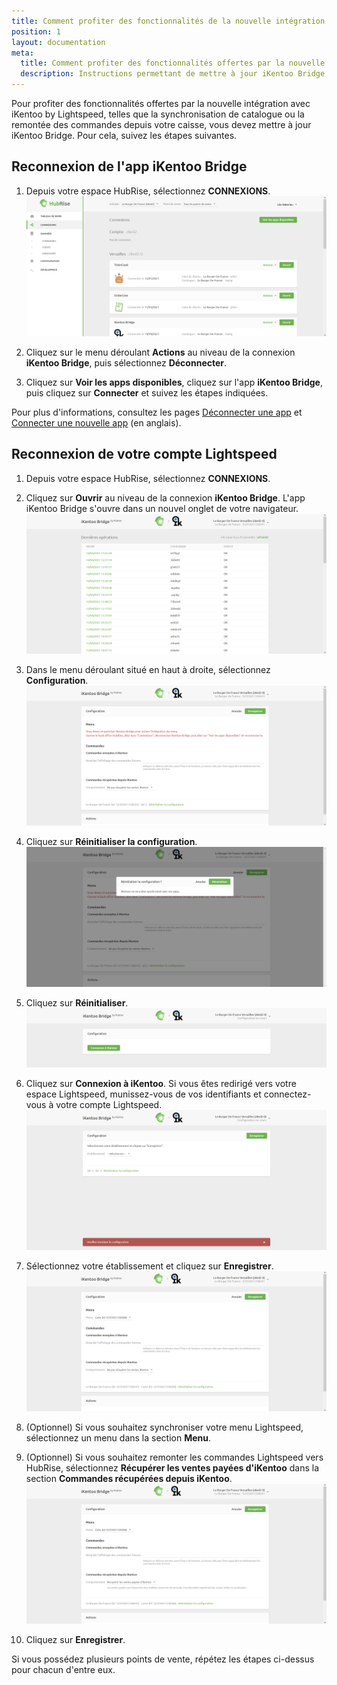 ```yaml
---
title: Comment profiter des fonctionnalités de la nouvelle intégration iKentoo by Lightspeed ?
position: 1
layout: documentation
meta:
  title: Comment profiter des fonctionnalités offertes par la nouvelle intégration avec iKentoo by Lightspeed ?
  description: Instructions permettant de mettre à jour iKentoo Bridge, afin de profiter des fonctionnalités offertes par la nouvelle intégration avec iKentoo by Lightspeed.
---
```


Pour profiter des fonctionnalités offertes par la nouvelle intégration avec iKentoo by Lightspeed, telles que la synchronisation de catalogue ou la remontée des commandes depuis votre caisse, vous devez mettre à jour iKentoo Bridge. Pour cela, suivez les étapes suivantes.

## Reconnexion de l'app iKentoo Bridge

1. Depuis votre espace HubRise, sélectionnez **CONNEXIONS**.
   ![Mettre à jour iKentoo Bridge - Page des connexions](../../images/012-fr-page-connexions.png)

1. Cliquez sur le menu déroulant **Actions** au niveau de la connexion **iKentoo Bridge**, puis sélectionnez **Déconnecter**.

1. Cliquez sur **Voir les apps disponibles**, cliquez sur l'app **iKentoo Bridge**, puis cliquez sur **Connecter** et suivez les étapes indiquées.

Pour plus d'informations, consultez les pages [Déconnecter une app](/docs/connections/#disconnect-app) et [Connecter une nouvelle app](/docs/connections/#connecting-a-new-app) (en anglais).

## Reconnexion de votre compte Lightspeed

1. Depuis votre espace HubRise, sélectionnez **CONNEXIONS**.

1. Cliquez sur **Ouvrir** au niveau de la connexion **iKentoo Bridge**. L'app iKentoo Bridge s'ouvre dans un nouvel onglet de votre navigateur.
   ![Mettre à jour iKentoo Bridge - Page des commandes](../../images/013-fr-page-commandes.png)

1. Dans le menu déroulant situé en haut à droite, sélectionnez **Configuration**.
   ![Mettre à jour iKentoo Bridge - Page de configuration](../../images/014-fr-page-configuration.png)

1. Cliquez sur **Réinitialiser la configuration**.
   ![Mettre à jour iKentoo Bridge - Confirmation de réinitialisation](../../images/015-fr-confirmation-reinitialiser.png)

1. Cliquez sur **Réinitialiser**.
   ![Mettre à jour iKentoo Bridge - Configuration réinitialisée](../../images/016-fr-configuration-reinitialisee.png)

1. Cliquez sur **Connexion à iKentoo**. Si vous êtes redirigé vers votre espace Lightspeed, munissez-vous de vos identifiants et connectez-vous à votre compte Lightspeed.
   ![Mettre à jour iKentoo Bridge - Choix de l'établissement](../../images/017-fr-choix-etablissement.png)

1. Sélectionnez votre établissement et cliquez sur **Enregistrer**.
   ![Mettre à jour iKentoo Bridge - Configuration terminée](../../images/018-fr-configuration-terminee.png)
   
1. (Optionnel) Si vous souhaitez synchroniser votre menu Lightspeed, sélectionnez un menu dans la section **Menu**. 

1. (Optionnel) Si vous souhaitez remonter les commandes Lightspeed vers HubRise, sélectionnez **Récupérer les ventes payées d'iKentoo** dans la section **Commandes récupérées depuis iKentoo**.
   ![Mettre à jour iKentoo Bridge - Changement du comportement](../../images/019-fr-option-comportement.png)

1. Cliquez sur **Enregistrer**.

Si vous possédez plusieurs points de vente, répétez les étapes ci-dessus pour chacun d'entre eux.
